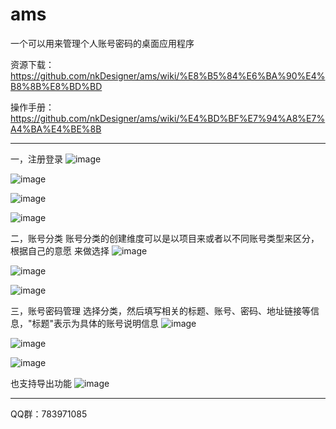 # ams
一个可以用来管理个人账号密码的桌面应用程序

资源下载：https://github.com/nkDesigner/ams/wiki/%E8%B5%84%E6%BA%90%E4%B8%8B%E8%BD%BD

操作手册：https://github.com/nkDesigner/ams/wiki/%E4%BD%BF%E7%94%A8%E7%A4%BA%E4%BE%8B


----------------------------------------------------------------------
一，注册登录
![image](https://github.com/nkDesigner/ams/assets/19427384/fcc1601e-89e8-407c-babe-2a230ceebb27)

![image](https://github.com/nkDesigner/ams/assets/19427384/27c3c519-aa2d-4f1f-b2f3-45ec21a34ae4)

![image](https://github.com/nkDesigner/ams/assets/19427384/bab37352-b4a6-430c-bd17-aef619593b63)

![image](https://github.com/nkDesigner/ams/assets/19427384/b2b38102-f6e4-4cc5-a1f3-63b8d5847cc1)

二，账号分类
    账号分类的创建维度可以是以项目来或者以不同账号类型来区分，根据自己的意愿 来做选择
![image](https://github.com/nkDesigner/ams/assets/19427384/ea2857a8-3696-4c54-ac7e-c2ef143ddbf5)

![image](https://github.com/nkDesigner/ams/assets/19427384/2a740be8-9d0d-4629-a535-0f1bfebfa2a5)

![image](https://github.com/nkDesigner/ams/assets/19427384/f816a500-f97d-4b5f-a0a1-4718204ffa8e)

三，账号密码管理
    选择分类，然后填写相关的标题、账号、密码、地址链接等信息，"标题"表示为具体的账号说明信息
![image](https://github.com/nkDesigner/ams/assets/19427384/aeca0b2f-1eb6-4190-9f38-464727ebc707)

![image](https://github.com/nkDesigner/ams/assets/19427384/08ed3688-06d7-4b84-8759-9ce397139eda)

![image](https://github.com/nkDesigner/ams/assets/19427384/827c3b74-3c0a-4f6e-b032-6ac51c501f34)

也支持导出功能
![image](https://github.com/nkDesigner/ams/assets/19427384/cdb75b94-2777-4bbf-8b00-d9bab5aded4f)


-----------------------------------------------------------------------------------------------
QQ群：783971085









